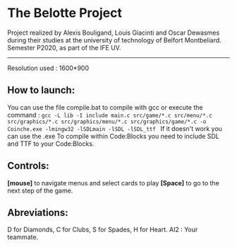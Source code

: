 # The Belotte Project
Project realized by Alexis Bouligand, Louis Giacinti and Oscar Dewasmes during their studies at the university of technology of Belfort Montbeliard. Semester P2020, as part of the IFE UV.
****

Resolution used : 1600*900


## How to launch:
You  can use the file compile.bat to compile with gcc or execute the command :
`gcc -L lib -I include main.c src/game/*.c src/menu/*.c src/graphics/*.c src/graphics/menu/*.c src/graphics/game/*.c -o Coinche.exe -lmingw32 -lSDLmain -lSDL -lSDL_ttf `
If it doesn't work you can use the .exe
To compile within Code:Blocks you need to include SDL and TTF to your Code:Blocks.


## Controls:
**[mouse]** to navigate menus and select cards to play
**[Space]** to go to the next step of the game.

## Abreviations:
D for Diamonds, C for Clubs, S for Spades, H for Heart.
AI2 : Your teammate.
